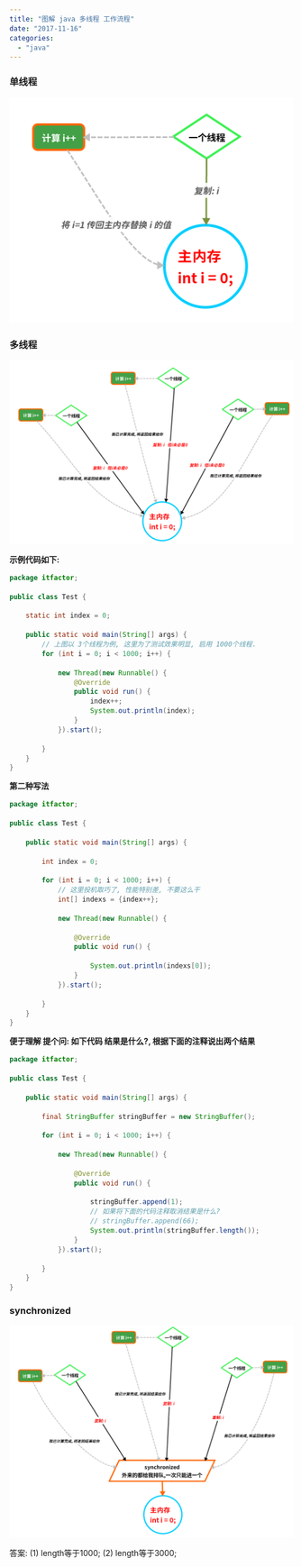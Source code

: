 ```yaml
---
title: "图解 java 多线程 工作流程"
date: "2017-11-16"
categories: 
  - "java"
---
```


### **单线程**

![](images/danxiancheng.png)

### **多线程**

![](images/multread.png)

**示例代码如下:**

```java
package itfactor;

public class Test {

    static int index = 0;

    public static void main(String[] args) {
        // 上图以 3个线程为例, 这里为了测试效果明显, 启用 1000个线程.
        for (int i = 0; i < 1000; i++) {

            new Thread(new Runnable() {
                @Override
                public void run() {
                    index++;
                    System.out.println(index);
                }
            }).start();

        }
    }
}
```

**第二种写法**

```java
package itfactor;

public class Test {

    public static void main(String[] args) {

        int index = 0;

        for (int i = 0; i < 1000; i++) {
            // 这里投机取巧了, 性能特别差, 不要这么干
            int[] indexs = {index++};

            new Thread(new Runnable() {

                @Override
                public void run() {

                    System.out.println(indexs[0]);
                }
            }).start();

        }
    }
}
```

**便于理解 提个问: 如下代码 结果是什么?, 根据下面的注释说出两个结果**

```java
package itfactor;

public class Test {

    public static void main(String[] args) {

        final StringBuffer stringBuffer = new StringBuffer();

        for (int i = 0; i < 1000; i++) {

            new Thread(new Runnable() {

                @Override
                public void run() {

                    stringBuffer.append(1);
                    // 如果将下面的代码注释取消结果是什么?
                    // stringBuffer.append(66);
                    System.out.println(stringBuffer.length());
                }
            }).start();

        }
    }
}
```

### **synchronized**

![](images/synchronized.png)

答案: (1) length等于1000; (2) length等于3000;

